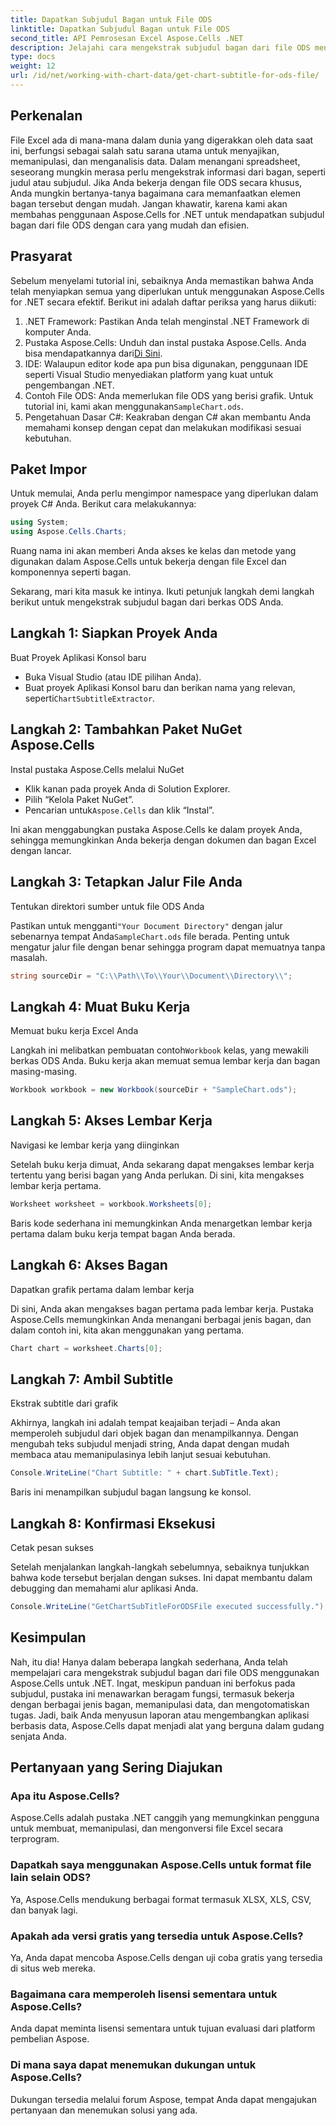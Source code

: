 ```yaml
---
title: Dapatkan Subjudul Bagan untuk File ODS
linktitle: Dapatkan Subjudul Bagan untuk File ODS
second_title: API Pemrosesan Excel Aspose.Cells .NET
description: Jelajahi cara mengekstrak subjudul bagan dari file ODS menggunakan Aspose.Cells for .NET dengan panduan langkah demi langkah yang terperinci ini. Sempurna untuk pengembang.
type: docs
weight: 12
url: /id/net/working-with-chart-data/get-chart-subtitle-for-ods-file/
---
```

## Perkenalan

File Excel ada di mana-mana dalam dunia yang digerakkan oleh data saat ini, berfungsi sebagai salah satu sarana utama untuk menyajikan, memanipulasi, dan menganalisis data. Dalam menangani spreadsheet, seseorang mungkin merasa perlu mengekstrak informasi dari bagan, seperti judul atau subjudul. Jika Anda bekerja dengan file ODS secara khusus, Anda mungkin bertanya-tanya bagaimana cara memanfaatkan elemen bagan tersebut dengan mudah. Jangan khawatir, karena kami akan membahas penggunaan Aspose.Cells for .NET untuk mendapatkan subjudul bagan dari file ODS dengan cara yang mudah dan efisien.

## Prasyarat

Sebelum menyelami tutorial ini, sebaiknya Anda memastikan bahwa Anda telah menyiapkan semua yang diperlukan untuk menggunakan Aspose.Cells for .NET secara efektif. Berikut ini adalah daftar periksa yang harus diikuti:

1. .NET Framework: Pastikan Anda telah menginstal .NET Framework di komputer Anda. 
2.  Pustaka Aspose.Cells: Unduh dan instal pustaka Aspose.Cells. Anda bisa mendapatkannya dari[Di Sini](https://releases.aspose.com/cells/net/).
3. IDE: Walaupun editor kode apa pun bisa digunakan, penggunaan IDE seperti Visual Studio menyediakan platform yang kuat untuk pengembangan .NET.
4.  Contoh File ODS: Anda memerlukan file ODS yang berisi grafik. Untuk tutorial ini, kami akan menggunakan`SampleChart.ods`.
5. Pengetahuan Dasar C#: Keakraban dengan C# akan membantu Anda memahami konsep dengan cepat dan melakukan modifikasi sesuai kebutuhan.

## Paket Impor

Untuk memulai, Anda perlu mengimpor namespace yang diperlukan dalam proyek C# Anda. Berikut cara melakukannya:

```csharp
using System;
using Aspose.Cells.Charts;
```

Ruang nama ini akan memberi Anda akses ke kelas dan metode yang digunakan dalam Aspose.Cells untuk bekerja dengan file Excel dan komponennya seperti bagan.

Sekarang, mari kita masuk ke intinya. Ikuti petunjuk langkah demi langkah berikut untuk mengekstrak subjudul bagan dari berkas ODS Anda.

## Langkah 1: Siapkan Proyek Anda

Buat Proyek Aplikasi Konsol baru

- Buka Visual Studio (atau IDE pilihan Anda).
-  Buat proyek Aplikasi Konsol baru dan berikan nama yang relevan, seperti`ChartSubtitleExtractor`.

## Langkah 2: Tambahkan Paket NuGet Aspose.Cells

Instal pustaka Aspose.Cells melalui NuGet

- Klik kanan pada proyek Anda di Solution Explorer.
- Pilih “Kelola Paket NuGet”.
-  Pencarian untuk`Aspose.Cells` dan klik “Instal”.

Ini akan menggabungkan pustaka Aspose.Cells ke dalam proyek Anda, sehingga memungkinkan Anda bekerja dengan dokumen dan bagan Excel dengan lancar.

## Langkah 3: Tetapkan Jalur File Anda

Tentukan direktori sumber untuk file ODS Anda

 Pastikan untuk mengganti`"Your Document Directory"` dengan jalur sebenarnya tempat Anda`SampleChart.ods` file berada. Penting untuk mengatur jalur file dengan benar sehingga program dapat memuatnya tanpa masalah.

```csharp
string sourceDir = "C:\\Path\\To\\Your\\Document\\Directory\\";
```

## Langkah 4: Muat Buku Kerja

Memuat buku kerja Excel Anda

 Langkah ini melibatkan pembuatan contoh`Workbook` kelas, yang mewakili berkas ODS Anda. Buku kerja akan memuat semua lembar kerja dan bagan masing-masing.

```csharp
Workbook workbook = new Workbook(sourceDir + "SampleChart.ods");
```

## Langkah 5: Akses Lembar Kerja

Navigasi ke lembar kerja yang diinginkan

Setelah buku kerja dimuat, Anda sekarang dapat mengakses lembar kerja tertentu yang berisi bagan yang Anda perlukan. Di sini, kita mengakses lembar kerja pertama.

```csharp
Worksheet worksheet = workbook.Worksheets[0];
```

Baris kode sederhana ini memungkinkan Anda menargetkan lembar kerja pertama dalam buku kerja tempat bagan Anda berada.

## Langkah 6: Akses Bagan

Dapatkan grafik pertama dalam lembar kerja

Di sini, Anda akan mengakses bagan pertama pada lembar kerja. Pustaka Aspose.Cells memungkinkan Anda menangani berbagai jenis bagan, dan dalam contoh ini, kita akan menggunakan yang pertama.

```csharp
Chart chart = worksheet.Charts[0];
```

## Langkah 7: Ambil Subtitle

Ekstrak subtitle dari grafik

Akhirnya, langkah ini adalah tempat keajaiban terjadi – Anda akan memperoleh subjudul dari objek bagan dan menampilkannya. Dengan mengubah teks subjudul menjadi string, Anda dapat dengan mudah membaca atau memanipulasinya lebih lanjut sesuai kebutuhan.

```csharp
Console.WriteLine("Chart Subtitle: " + chart.SubTitle.Text);
```

Baris ini menampilkan subjudul bagan langsung ke konsol.

## Langkah 8: Konfirmasi Eksekusi

Cetak pesan sukses

Setelah menjalankan langkah-langkah sebelumnya, sebaiknya tunjukkan bahwa kode tersebut berjalan dengan sukses. Ini dapat membantu dalam debugging dan memahami alur aplikasi Anda.

```csharp
Console.WriteLine("GetChartSubTitleForODSFile executed successfully.");
```

## Kesimpulan

Nah, itu dia! Hanya dalam beberapa langkah sederhana, Anda telah mempelajari cara mengekstrak subjudul bagan dari file ODS menggunakan Aspose.Cells untuk .NET. Ingat, meskipun panduan ini berfokus pada subjudul, pustaka ini menawarkan beragam fungsi, termasuk bekerja dengan berbagai jenis bagan, memanipulasi data, dan mengotomatiskan tugas. Jadi, baik Anda menyusun laporan atau mengembangkan aplikasi berbasis data, Aspose.Cells dapat menjadi alat yang berguna dalam gudang senjata Anda.

## Pertanyaan yang Sering Diajukan

### Apa itu Aspose.Cells?
Aspose.Cells adalah pustaka .NET canggih yang memungkinkan pengguna untuk membuat, memanipulasi, dan mengonversi file Excel secara terprogram.

### Dapatkah saya menggunakan Aspose.Cells untuk format file lain selain ODS?
Ya, Aspose.Cells mendukung berbagai format termasuk XLSX, XLS, CSV, dan banyak lagi.

### Apakah ada versi gratis yang tersedia untuk Aspose.Cells?
Ya, Anda dapat mencoba Aspose.Cells dengan uji coba gratis yang tersedia di situs web mereka.

### Bagaimana cara memperoleh lisensi sementara untuk Aspose.Cells?
Anda dapat meminta lisensi sementara untuk tujuan evaluasi dari platform pembelian Aspose.

### Di mana saya dapat menemukan dukungan untuk Aspose.Cells?
Dukungan tersedia melalui forum Aspose, tempat Anda dapat mengajukan pertanyaan dan menemukan solusi yang ada.